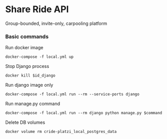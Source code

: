 Share Ride API
=============

Group-bounded, invite-only, carpooling platform

### Basic commands

Run docker image
```shell script
docker-compose -f local.yml up
```
 
Stop Django process
```shell script
docker kill $id_django
```

Run django image only 
```shell script
docker-compose -f local.yml run --rm --service-ports django
```

Run manage.py command
```shell script
docker-compose -f local.yml run --rm django python manage.py $command
```

Delete DB volumes
```shell script
docker volume rm cride-platzi_local_postgres_data
```
